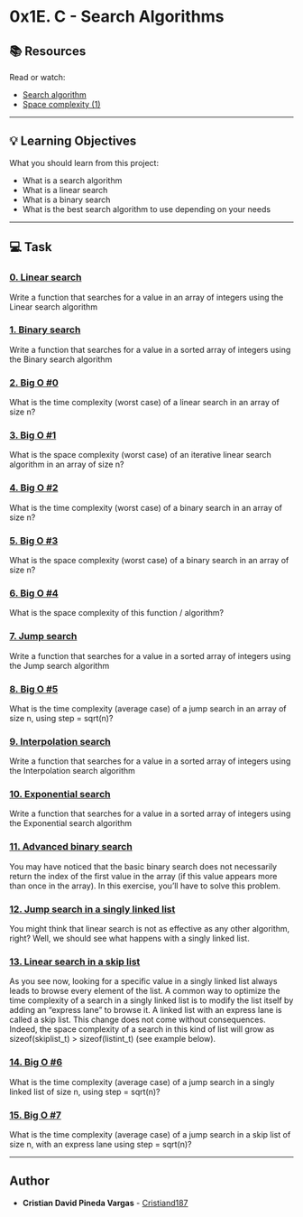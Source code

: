 # 0x1E. C - Search Algorithms

## :books: Resources
Read or watch:
* [Search algorithm](https://intranet.hbtn.io/rltoken/ntNFhA9urmBxZfcn8gjsqw)
* [Space complexity (1)](https://intranet.hbtn.io/rltoken/pPScxisIQ0eOPBPXkjcEmg)

---
## :bulb: Learning Objectives
What you should learn from this project:

* What is a search algorithm
* What is a linear search
* What is a binary search
* What is the best search algorithm to use depending on your needs

---
## :computer: Task

### [0. Linear search](./0-linear.c)
Write a function that searches for a value in an array of integers using the Linear search algorithm


### [1. Binary search](./1-binary.c)
Write a function that searches for a value in a sorted array of integers using the Binary search algorithm


### [2. Big O #0](./2-O)
What is the time complexity (worst case) of a linear search in an array of size n?


### [3. Big O #1](./3-O)
What is the space complexity (worst case) of an iterative linear search algorithm in an array of size n?


### [4. Big O #2](./4-O)
What is the time complexity (worst case) of a binary search in an array of size n?


### [5. Big O #3](./5-O)
What is the space complexity (worst case) of a binary search in an array of size n?


### [6. Big O #4](./6-O)
What is the space complexity of this function / algorithm?


### [7. Jump search](./100-jump.c)
Write a function that searches for a value in a sorted array of integers using the Jump search algorithm


### [8. Big O #5](./101-O)
What is the time complexity (average case) of a jump search in an array of size n, using step = sqrt(n)?


### [9. Interpolation search](./102-interpolation.c)
Write a function that searches for a value in a sorted array of integers using the Interpolation search algorithm


### [10. Exponential search](./103-exponential.c)
Write a function that searches for a value in a sorted array of integers using the Exponential search algorithm


### [11. Advanced binary search](./104-advanced_binary.c)
You may have noticed that the basic binary search does not necessarily return the index of the first value in the array (if this value appears more than once in the array).
In this exercise, you’ll have to solve this problem.


### [12. Jump search in a singly linked list](./105-jump_list.c)
You might think that linear search is not as effective as any other algorithm, right? Well, we should see what happens with a singly linked list.


### [13. Linear search in a skip list](./106-linear_skip.c)
As you see now, looking for a specific value in a singly linked list always leads to browse every element of the list.
A common way to optimize the time complexity of a search in a singly linked list is to modify the list itself by adding an “express lane” to browse it.
A linked list with an express lane is called a skip list.
This change does not come without consequences. Indeed, the space complexity of a search in this kind of list will grow as sizeof(skiplist_t) > sizeof(listint_t) (see example below).


### [14. Big O #6](./107-O)
What is the time complexity (average case) of a jump search in a singly linked list of size n, using step = sqrt(n)?


### [15. Big O #7](./108-O)
What is the time complexity (average case) of a jump search in a skip list of size n, with an express lane using step = sqrt(n)?

---

## Author
* **Cristian David Pineda Vargas** - [Cristiand187](https://github.com/Cristiand187)